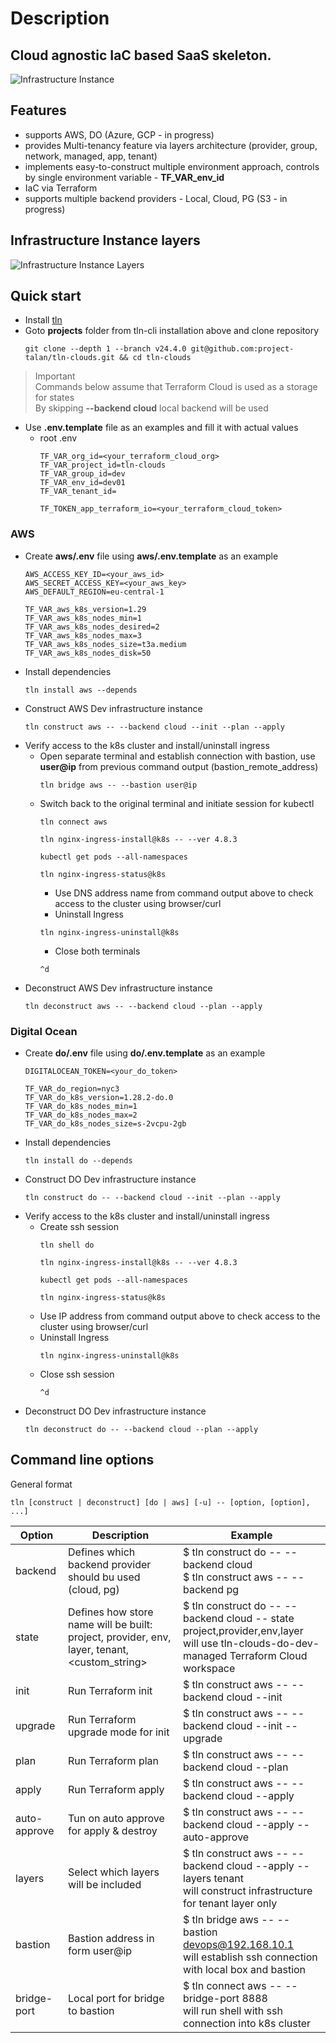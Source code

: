 # Description
## Cloud agnostic IaC based SaaS skeleton.
![Infrastructure Instance](ii.png)

## Features
* supports AWS, DO (Azure, GCP - in progress)
* provides Multi-tenancy feature via layers architecture (provider, group, network, managed, app, tenant)
* implements easy-to-construct multiple environment approach, controls by single environment variable - **TF_VAR_env_id**
* IaC via Terraform
* supports multiple backend providers - Local, Cloud, PG (S3 - in progress)

## Infrastructure Instance layers
![Infrastructure Instance Layers](layers.png)

## Quick start
* Install [tln](https://www.npmjs.com/package/tln-cli)
* Goto **projects** folder from tln-cli installation above and clone repository
  ```
  git clone --depth 1 --branch v24.4.0 git@github.com:project-talan/tln-clouds.git && cd tln-clouds
  ```
> Important<br>
> Commands below assume that Terraform Cloud is used as a storage for states<br/>
> By skipping **--backend cloud** local backend will be used
* Use **.env.template** file as an examples and fill it with actual values
  * root .env
    ```
    TF_VAR_org_id=<your_terraform_cloud_org>
    TF_VAR_project_id=tln-clouds
    TF_VAR_group_id=dev
    TF_VAR_env_id=dev01
    TF_VAR_tenant_id=

    TF_TOKEN_app_terraform_io=<your_terraform_cloud_token>
    ```

### AWS
  * Create **aws/.env** file using **aws/.env.template** as an example
    ```
    AWS_ACCESS_KEY_ID=<your_aws_id>
    AWS_SECRET_ACCESS_KEY=<your_aws_key>
    AWS_DEFAULT_REGION=eu-central-1

    TF_VAR_aws_k8s_version=1.29
    TF_VAR_aws_k8s_nodes_min=1
    TF_VAR_aws_k8s_nodes_desired=2
    TF_VAR_aws_k8s_nodes_max=3
    TF_VAR_aws_k8s_nodes_size=t3a.medium
    TF_VAR_aws_k8s_nodes_disk=50
    ```
* Install dependencies
  ```
  tln install aws --depends
  ```
* Construct AWS Dev infrastructure instance
  ```
  tln construct aws -- --backend cloud --init --plan --apply
  ```
* Verify access to the k8s cluster and install/uninstall ingress
  * Open separate terminal and establish connection with bastion, use **user@ip** from previous command output (bastion_remote_address)
    ```
    tln bridge aws -- --bastion user@ip
    ```
  * Switch back to the original terminal and initiate session for kubectl
    ```
    tln connect aws
    ```
    ```
    tln nginx-ingress-install@k8s -- --ver 4.8.3
    ```
    ```
    kubectl get pods --all-namespaces
    ```
    ```
    tln nginx-ingress-status@k8s
    ```
    * Use DNS address name from command output above to check access to the cluster using browser/curl
    * Uninstall Ingress
    ```
    tln nginx-ingress-uninstall@k8s
    ```
    * Close both terminals
    ```
    ^d
    ```
* Deconstruct AWS Dev infrastructure instance
  ```
  tln deconstruct aws -- --backend cloud --plan --apply
  ```

### Digital Ocean
  * Create **do/.env** file using **do/.env.template** as an example
    ```
    DIGITALOCEAN_TOKEN=<your_do_token>

    TF_VAR_do_region=nyc3
    TF_VAR_do_k8s_version=1.28.2-do.0
    TF_VAR_do_k8s_nodes_min=1
    TF_VAR_do_k8s_nodes_max=2
    TF_VAR_do_k8s_nodes_size=s-2vcpu-2gb
    ```
* Install dependencies
  ```
  tln install do --depends
  ```
* Construct DO Dev infrastructure instance
  ```
  tln construct do -- --backend cloud --init --plan --apply
  ```
* Verify access to the k8s cluster and install/uninstall ingress
  * Create ssh session
    ```
    tln shell do
    ```
    ```
    tln nginx-ingress-install@k8s -- --ver 4.8.3
    ```
    ```
    kubectl get pods --all-namespaces
    ```
    ```
    tln nginx-ingress-status@k8s
    ```
  * Use IP address from command output above to check access to the cluster using browser/curl
  * Uninstall Ingress
    ```
    tln nginx-ingress-uninstall@k8s
    ```
  * Close ssh session
    ```
    ^d
    ```
* Deconstruct DO Dev infrastructure instance
  ```
  tln deconstruct do -- --backend cloud --plan --apply
  ```
## Command line options
General format
```
tln [construct | deconstruct] [do | aws] [-u] -- [option, [option], ...]
```
| Option  | Description | Example |
| ------------- | ------------- | ------------- |
| backend | Defines which backend provider should bu used (cloud, pg) | $ tln construct do -- --backend cloud <br /> $ tln construct aws -- --backend pg |
| state | Defines how store name will be built: project, provider, env, layer, tenant, <custom_string> | $ tln construct do -- --backend cloud -- state project,provider,env,layer <br /> will use tln-clouds-do-dev-managed Terraform Cloud workspace  |
| init | Run Terraform init | $ tln construct aws -- --backend cloud --init |
| upgrade | Run Terraform upgrade mode for init | $ tln construct aws -- --backend cloud --init --upgrade |
| plan | Run Terraform plan | $ tln construct aws -- --backend cloud --plan |
| apply | Run Terraform apply | $ tln construct aws -- --backend cloud --apply |
| auto-approve | Tun on auto approve for apply & destroy | $ tln construct aws -- --backend cloud --apply --auto-approve |
| layers | Select which layers will be included | $ tln construct aws -- --backend cloud --apply --layers tenant <br /> will construct infrastructure for tenant layer only |
| bastion | Bastion address in form user@ip | $ tln bridge aws -- --bastion devops@192.168.10.1 <br /> will establish ssh connection with local box and bastion |
| bridge-port | Local port for bridge to bastion | $ tln connect aws -- --bridge-port 8888 <br /> will run shell with ssh connection into k8s cluster |
